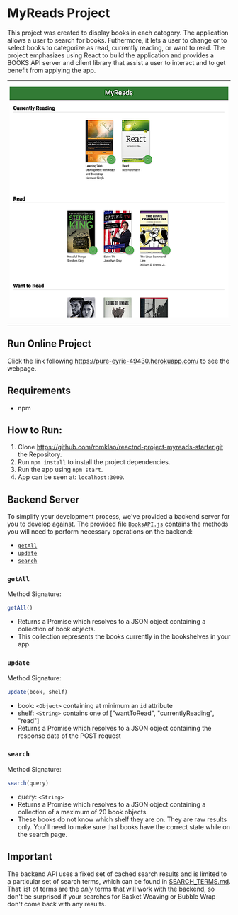 # MyReads Project

This project was created to display books in each category. The application allows a user to search for books. Futhermore, it lets a user to change or to select books to categorize as read, currently reading, or want to read. The project emphasizes using React to build the application and provides a BOOKS API server and client library that assist a user to interact and to get benefit from applying the app.

---

<div  align="center" class="readme-image">
	<img src="public/live-image.png" alt="neighborhood map" height="520px">
</div>

---

## Run Online Project

Click the link following https://pure-eyrie-49430.herokuapp.com/ to see the webpage.

## Requirements
* npm

## How to Run:

1. Clone https://github.com/romklao/reactnd-project-myreads-starter.git the Repository.
2. Run `npm install` to install the project dependencies.
3. Run the app using `npm start`.
4. App can be seen at: `localhost:3000`.

## Backend Server

To simplify your development process, we've provided a backend server for you to develop against. The provided file [`BooksAPI.js`](src/BooksAPI.js) contains the methods you will need to perform necessary operations on the backend:

* [`getAll`](#getall)
* [`update`](#update)
* [`search`](#search)

### `getAll`

Method Signature:

```js
getAll()
```

* Returns a Promise which resolves to a JSON object containing a collection of book objects.
* This collection represents the books currently in the bookshelves in your app.

### `update`

Method Signature:

```js
update(book, shelf)
```

* book: `<Object>` containing at minimum an `id` attribute
* shelf: `<String>` contains one of ["wantToRead", "currentlyReading", "read"]
* Returns a Promise which resolves to a JSON object containing the response data of the POST request

### `search`

Method Signature:

```js
search(query)
```

* query: `<String>`
* Returns a Promise which resolves to a JSON object containing a collection of a maximum of 20 book objects.
* These books do not know which shelf they are on. They are raw results only. You'll need to make sure that books have the correct state while on the search page.

## Important
The backend API uses a fixed set of cached search results and is limited to a particular set of search terms, which can be found in [SEARCH_TERMS.md](SEARCH_TERMS.md). That list of terms are the _only_ terms that will work with the backend, so don't be surprised if your searches for Basket Weaving or Bubble Wrap don't come back with any results.


